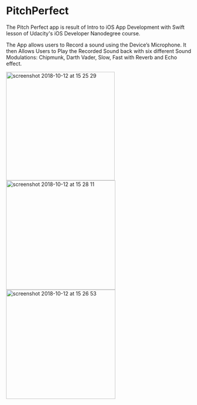 # PitchPerfect
The Pitch Perfect app is result of Intro to iOS App Development with Swift lesson of Udacity's iOS Developer Nanodegree course.

The App allows users to Record a sound using the Device’s Microphone. It then Allows Users to Play the Recorded Sound back with six different Sound Modulations: Chipmunk, Darth Vader, Slow, Fast with Reverb and Echo effect.

<img width="295" alt="screenshot 2018-10-12 at 15 25 29" src="https://user-images.githubusercontent.com/28652344/46875406-8e3fcd00-ce33-11e8-981c-1673ad9ad877.png"> <img width="297" alt="screenshot 2018-10-12 at 15 28 11" src="https://user-images.githubusercontent.com/28652344/46875418-9435ae00-ce33-11e8-9c68-61d414c7f460.png"> <img width="297" alt="screenshot 2018-10-12 at 15 26 53" src="https://user-images.githubusercontent.com/28652344/46875424-9861cb80-ce33-11e8-8c0a-977c2f2935f3.png">
